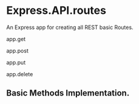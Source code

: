 # Express.API.routes
 An Express app for creating all REST basic Routes. 


app.get

app.post

app.put

app.delete


## Basic Methods Implementation. 


